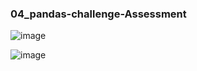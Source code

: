 ### 04_pandas-challenge-Assessment

![image](https://user-images.githubusercontent.com/89948865/167349413-bfd89ee6-f322-4be2-ada1-bc274af6cde5.png) 

![image](https://user-images.githubusercontent.com/89948865/167349457-44ac5f24-dd82-44d1-b0ca-395735209e1f.png) 
